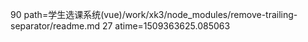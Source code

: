 90 path=学生选课系统(vue)/work/xk3/node_modules/remove-trailing-separator/readme.md
27 atime=1509363625.085063
